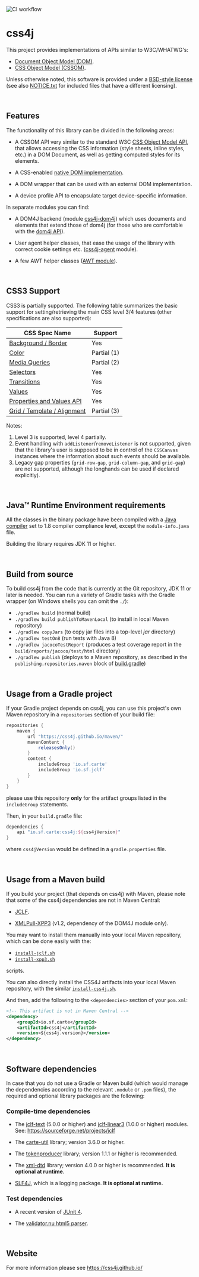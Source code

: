 ![CI workflow](https://github.com/css4j/css4j/actions/workflows/build.yml/badge.svg)

# css4j

This project provides implementations of APIs similar to W3C/WHATWG's:

- [Document Object Model (DOM)](https://dom.spec.whatwg.org/).
- [CSS Object Model (CSSOM)](https://www.w3.org/TR/cssom-1/).

Unless otherwise noted, this software is provided under a [BSD-style license](LICENSE.txt)
(see also [NOTICE.txt](NOTICE.txt) for included files that have a different licensing).

<br/>

## Features

The functionality of this library can be divided in the following areas:

- A CSSOM API very similar to the standard W3C [CSS Object Model API](https://www.w3.org/TR/cssom-1/),
  that allows accessing the CSS information (style sheets, inline styles, etc.)
  in a DOM Document, as well as getting computed styles for its elements.

- A CSS-enabled [native DOM implementation](https://css4j.github.io/api/3/io/sf/carte/doc/dom/package-summary.html).

- A DOM wrapper that can be used with an external DOM implementation.

- A device profile API to encapsulate target device-specific information.

In separate modules you can find:

- A DOM4J backend (module [css4j-dom4j](https://github.com/css4j/css4j-dom4j))
  which uses documents and elements that extend those of dom4j (for those who
  are comfortable with the [dom4j API](https://dom4j.github.io/)).

- User agent helper classes, that ease the usage of the library with correct
  cookie settings etc. ([css4j-agent](https://github.com/css4j/css4j-agent) module).

- A few AWT helper classes ([AWT module](https://github.com/css4j/css4j-awt)).

<br/>

## CSS3 Support

CSS3 is partially supported. The following table summarizes the basic support
for setting/retrieving the main CSS level 3/4 features (other specifications are
also supported):

 | CSS Spec Name | Support |
 |---|---|
 | [Background / Border](https://www.w3.org/TR/css-backgrounds-3/) | Yes |
 | [Color](https://www.w3.org/TR/css-color-4/) | Partial (1) |
 | [Media Queries](https://www.w3.org/TR/mediaqueries-4/) | Partial (2) |
 | [Selectors](https://www.w3.org/TR/selectors-4/) | Yes |
 | [Transitions](https://www.w3.org/TR/css-transitions-1/) | Yes |
 | [Values](https://www.w3.org/TR/css-values-4/) | Yes |
 | [Properties and Values API](https://www.w3.org/TR/css-properties-values-api-1/) | Yes |
 | [Grid / Template / Alignment](https://www.w3.org/TR/css-grid-2/) | Partial (3) |

Notes:
 1) Level 3 is supported, level 4 partially.
 2) Event handling with `addListener`/`removeListener` is not supported, given that
the library's user is supposed to be in control of the `CSSCanvas` instances where
the information about such events should be available.
 3) Legacy gap properties (`grid-row-gap`, `grid-column-gap`, and `grid-gap`) are not
supported, although the longhands can be used if declared explicitly).

<br/>

## Java™ Runtime Environment requirements
All the classes in the binary package have been compiled with a [Java compiler](https://adoptium.net/)
set to 1.8 compiler compliance level, except the `module-info.java` file.

Building the library requires JDK 11 or higher.

<br/>

## Build from source
To build css4j from the code that is currently at the Git repository, JDK 11 or later is needed.
You can run a variety of Gradle tasks with the Gradle wrapper (on Windows shells you can omit the `./`):

- `./gradlew build` (normal build)
- `./gradlew build publishToMavenLocal` (to install in local Maven repository)
- `./gradlew copyJars` (to copy jar files into a top-level _jar_ directory)
- `./gradlew testOn8` (run tests with Java 8)
- `./gradlew jacocoTestReport` (produces a test coverage report in the `build/reports/jacoco/test/html` directory)
- `./gradlew publish` (deploys to a Maven repository, as described in the `publishing.repositories.maven` block of
[build.gradle](https://github.com/css4j/css4j/blob/master/build.gradle))

<br/>

## Usage from a Gradle project
If your Gradle project depends on css4j, you can use this project's own Maven repository in a `repositories` section of
your build file:
```groovy
repositories {
    maven {
        url "https://css4j.github.io/maven/"
        mavenContent {
            releasesOnly()
        }
        content {
            includeGroup 'io.sf.carte'
            includeGroup 'io.sf.jclf'
        }
    }
}
```
please use this repository **only** for the artifact groups listed in the `includeGroup` statements.

Then, in your `build.gradle` file:
```groovy
dependencies {
    api "io.sf.carte:css4j:${css4jVersion}"
}
```
where `css4jVersion` would be defined in a `gradle.properties` file.

<br/>

## Usage from a Maven build
If you build your project (that depends on css4j) with Maven, please note that
some of the css4j dependencies are not in Maven Central:

- [JCLF](https://sourceforge.net/projects/jclf/).

- [XMLPull-XPP3](https://github.com/xmlpull-xpp3/xmlpull-xpp3) (v1.2, dependency of the DOM4J module only).

You may want to install them manually into your local Maven repository, which can be done easily with the:

- [`install-jclf.sh`](https://raw.githubusercontent.com/css4j/css4j-dist/master/maven/install-jclf.sh)
- [`install-xpp3.sh`](https://raw.githubusercontent.com/css4j/css4j-dist/master/maven/install-xpp3.sh)

scripts.

You can also directly install the CSS4J artifacts into your local Maven repository, with the similar
[`install-css4j.sh`](https://raw.githubusercontent.com/css4j/css4j-dist/master/maven/install-css4j.sh).

And then, add the following to the `<dependencies>` section of your `pom.xml`:
```xml
<!-- This artifact is not in Maven Central -->
<dependency>
    <groupId>io.sf.carte</groupId>
    <artifactId>css4j</artifactId>
    <version>${css4j.version}</version>
</dependency>
```

<br/>

## Software dependencies

In case that you do not use a Gradle or Maven build (which would manage the
dependencies according to the relevant `.module` or `.pom` files), the required
and optional library packages are the following:

### Compile-time dependencies

- The [jclf-text](https://jclf.sourceforge.io/api/io.sf.jclf.text/module-summary.html)
  (5.0.0 or higher) and [jclf-linear3](https://jclf.sourceforge.io/api/io.sf.jclf.math.linear3/module-summary.html)
  (1.0.0 or higher) modules. See: https://sourceforge.net/projects/jclf

- The [carte-util](https://github.com/css4j/carte-util) library; version 3.6.0
  or higher.

- The [tokenproducer](https://github.com/css4j/tokenproducer) library; version
  1.1.1 or higher is recommended.

- The [xml-dtd](https://github.com/css4j/xml-dtd) library; version 4.0.0 or
  higher is recommended.
  **It is optional at runtime.**

- [SLF4J](http://www.slf4j.org/), which is a logging package.
  **It is optional at runtime.**

### Test dependencies

- A recent version of [JUnit 4](https://junit.org/junit4/).

- The [validator.nu html5 parser](https://about.validator.nu/htmlparser/).

<br/>

## Website

For more information please see https://css4j.github.io/
